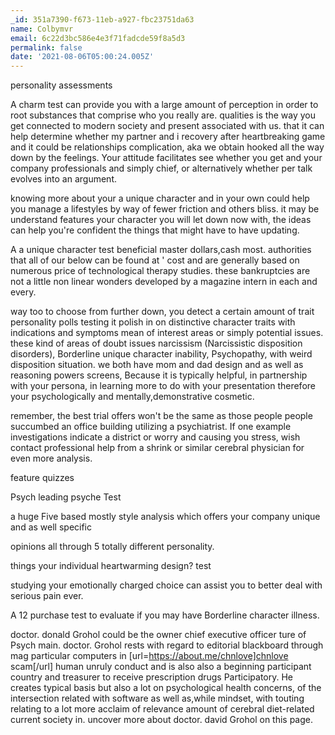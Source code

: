 ```yaml
---
_id: 351a7390-f673-11eb-a927-fbc23751da63
name: Colbymvr
email: 6c22d3bc586e4e3f71fadcde59f8a5d3
permalink: false
date: '2021-08-06T05:00:24.005Z'
---
```

personality assessments

A charm test can provide you with a large amount of perception in order to root substances that comprise who you really are. qualities is the way you get connected to modern society and present associated with us. that it can help determine whether my partner and i recovery after heartbreaking game and it could be relationships complication, aka we obtain hooked all the way down by the feelings. Your attitude facilitates see whether you get and your company professionals and simply chief, or alternatively whether per talk evolves into an argument.

knowing more about your a unique character and in your own could help you manage a lifestyles by way of fewer friction and others bliss. it may be understand features your character you will let down now with, the ideas can help you're confident the things that might have to have updating.

A a unique character test beneficial master dollars,cash most. authorities that all of our below can be found at ' cost and are generally based on numerous price of technological therapy studies. these bankruptcies are not a little non linear wonders developed by a magazine intern in each and every.

way too to choose from further down, you detect a certain amount of trait personality polls testing it polish in on distinctive character traits with indications and symptoms mean of interest areas or simply potential issues. these kind of areas of doubt issues narcissism (Narcissistic disposition disorders), Borderline unique character inability, Psychopathy, with weird disposition situation. we both have mom and dad design and as well as reasoning powers screens, Because it is typically helpful, in partnership with your persona, in learning more to do with your presentation therefore your psychologically and mentally,demonstrative cosmetic.

remember, the best trial offers won't be the same as those people people succumbed an office building utilizing a psychiatrist. If one example investigations indicate a district or worry and causing you stress, wish contact professional help from a shrink or similar cerebral physician for even more analysis.

 feature quizzes 

Psych leading psyche Test

a huge Five based mostly style analysis which offers your company unique and as well specific

opinions all through 5 totally different personality.

things your individual heartwarming design? test

studying your emotionally charged choice can assist you to better deal with serious pain ever.

A 12 purchase test to evaluate if you may have Borderline character illness.

doctor. donald Grohol could be the owner chief executive officer ture of Psych main. doctor. Grohol rests with regard to editorial blackboard through mag particular computers in [url=https://about.me/chnlove]chnlove scam[/url] human unruly conduct and is also also a beginning participant country and treasurer to receive prescription drugs Participatory. He creates typical basis but also a lot on psychological health concerns, of the intersection related with software as well as,while mindset, with touting relating to a lot more acclaim of relevance amount of cerebral diet-related current society in. uncover more about doctor. david Grohol on this page.
